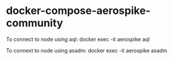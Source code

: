 # docker-compose-aerospike-community

To connect to node using aql:
docker exec -it aerospike aql

To connext to node using asadm:
docker exec -it aerospike asadm
